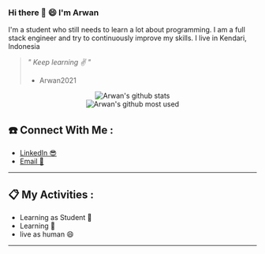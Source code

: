 ### Hi there 👋 :smile: I'm Arwan
<p>
  I'm a student who still needs to learn a lot about programming. I am a full stack engineer and try to continuously improve my skills. I live in Kendari, Indonesia
</p>

> <i>" Keep learning ✌ "</i>
> - Arwan2021

<div align="center">
   <img src="https://github-readme-stats.vercel.app/api?username=are-one&show_icons=true&theme=radical" alt="Arwan's github stats"/>
</div>

<div align="center">
   <img src="https://github-readme-stats.vercel.app/api/top-langs/?username=are-one&show_icons=true&theme=radical" alt="Arwan's github most used"/>
</div>

## ☎️ Connect With Me :

- <a href="https://www.linkedin.com/in/arwan-prianto-mangidi-b17418143/" target="_blank">LinkedIn 😎</a>
- <a href="mailto:arwanpriantomangidi@gmail.com">Email 📣</a>

<hr/>

## 📋 My Activities :

- Learning as Student 💪
- Learning 🙌
- live as human 😄

<hr/>
